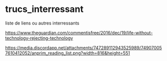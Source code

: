 # trucs_interressant
liste de liens ou autres interressants

https://www.theguardian.com/commentisfree/2016/dec/19/life-without-technology-rejecting-technology

https://media.discordapp.net/attachments/747289112943525989/749070057610412052/anprim_reading_list.png?width=816&height=551
